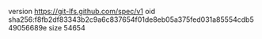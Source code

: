 version https://git-lfs.github.com/spec/v1
oid sha256:f8fb2df83343b2c9a6c837654f01de8eb05a375fed031a85554cdb549056689e
size 54654
